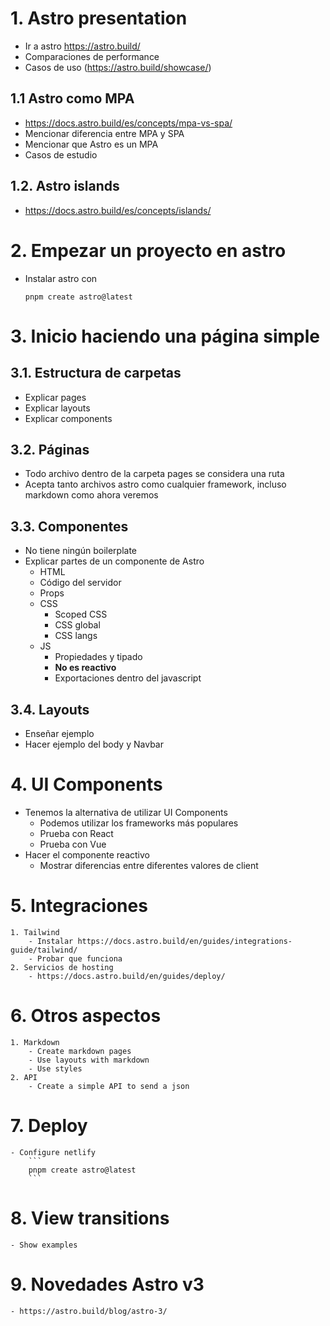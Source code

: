 # 1. Astro presentation

- Ir a astro https://astro.build/
- Comparaciones de performance
- Casos de uso (https://astro.build/showcase/)

## 1.1 Astro como MPA

- https://docs.astro.build/es/concepts/mpa-vs-spa/
- Mencionar diferencia entre MPA y SPA
- Mencionar que Astro es un MPA
- Casos de estudio

## 1.2. Astro islands

- https://docs.astro.build/es/concepts/islands/

# 2. Empezar un proyecto en astro

- Instalar astro con
    ```
    pnpm create astro@latest
    ```

# 3. Inicio haciendo una página simple

## 3.1. Estructura de carpetas

- Explicar pages
- Explicar layouts
- Explicar components

## 3.2. Páginas

- Todo archivo dentro de la carpeta pages se considera una ruta
- Acepta tanto archivos astro como cualquier framework, incluso markdown como ahora veremos

## 3.3. Componentes

- No tiene ningún boilerplate
- Explicar partes de un componente de Astro
    - HTML
    - Código del servidor
    - Props
    - CSS
        - Scoped CSS
        - CSS global
        - CSS langs
    - JS
        - Propiedades y tipado
        - **No es reactivo**
        - Exportaciones dentro del javascript
    

## 3.4. Layouts

- Enseñar ejemplo
- Hacer ejemplo del body y Navbar

# 4. UI Components

- Tenemos la alternativa de utilizar UI Components
    - Podemos utilizar los frameworks más populares
    - Prueba con React
    - Prueba con Vue
- Hacer el componente reactivo
    - Mostrar diferencias entre diferentes valores de client

# 5. Integraciones
    1. Tailwind
        - Instalar https://docs.astro.build/en/guides/integrations-guide/tailwind/
        - Probar que funciona
    2. Servicios de hosting
        - https://docs.astro.build/en/guides/deploy/

# 6. Otros aspectos
    1. Markdown
        - Create markdown pages
        - Use layouts with markdown
        - Use styles
    2. API
        - Create a simple API to send a json

# 7. Deploy
    - Configure netlify
        ```
        pnpm create astro@latest
        ```


# 8. View transitions

    - Show examples

# 9. Novedades Astro v3
    - https://astro.build/blog/astro-3/